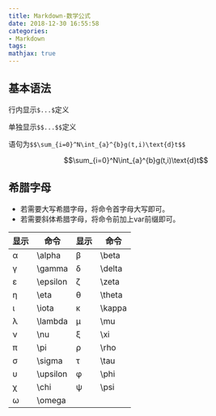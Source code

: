 ```yaml
---
title: Markdown-数学公式
date: 2018-12-30 16:55:58
categories:
- Markdown
tags:
mathjax: true
---
```


## 基本语法

行内显示`$...$`定义

单独显示`$$...$$`定义

语句为`$$\sum_{i=0}^N\int_{a}^{b}g(t,i)\text{d}t$$`

$$\sum_{i=0}^N\int_{a}^{b}g(t,i)\text{d}t$$

## 希腊字母

- 若需要大写希腊字母，将命令首字母大写即可。
- 若需要斜体希腊字母，将命令前加上var前缀即可。

|显示|	命令|	显示|	命令|
|-|-|-|-|
|α	|\alpha	|β	|\beta
|γ	|\gamma	|δ	|\delta
|ε	|\epsilon	|ζ	|\zeta
|η	|\eta	|θ	|\theta
|ι	|\iota	|κ	|\kappa
|λ	|\lambda	|μ	|\mu
|ν	|\nu	|ξ	|\xi
|π	|\pi	|ρ	|\rho
|σ	|\sigma	|τ	|\tau
|υ	|\upsilon	|φ	|\phi
|χ	|\chi	|ψ	|\psi
|ω	|\omega|||